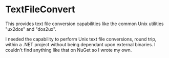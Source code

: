 # TextFileConvert
This provides text file conversion capabilities like the common Unix utilities "ux2dos" and "dos2ux".

I needed the capability to perform Unix text file conversions, round trip, within a .NET project without being dependant upon external binaries.
I couldn't find anything like that on NuGet so I wrote my own. 
